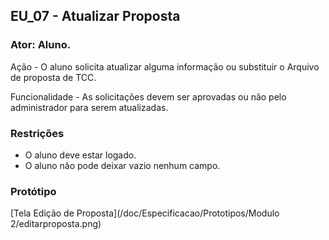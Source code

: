 ## EU_07 - Atualizar Proposta

### Ator: Aluno.

Ação - O aluno solicita atualizar alguma informação ou substituir o Arquivo de proposta de TCC.

Funcionalidade - As solicitações devem ser aprovadas ou não pelo administrador para serem atualizadas.

### Restrições
- O aluno deve estar logado.
- O aluno não pode deixar vazio nenhum campo.


### Protótipo
[Tela Edição de Proposta](/doc/Especificacao/Prototipos/Modulo 2/editarproposta.png)
